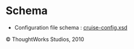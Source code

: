 
 

Schema
======

-   Configuration file schema :
    [cruise-config.xsd](../resources/cruise-config.xsd)





© ThoughtWorks Studios, 2010

